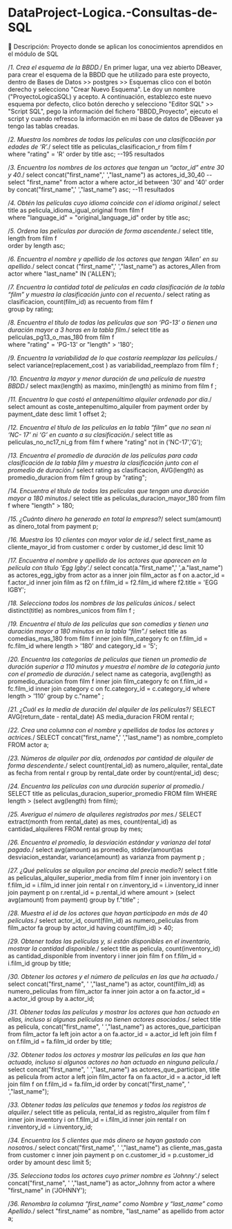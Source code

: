 # DataProject-Logica.-Consultas-de-SQL
 📖 Descripción: Proyecto donde se aplican los conocimientos aprendidos en el módulo de SQL

/*1. Crea el esquema de la BBDD.*/
En primer lugar, una vez abierto DBeaver, para crear el esquema de la BBDD que he utilizado para este proyecto, dentro de Bases de Datos >> postgres >> Esquemas clico con el botón derecho y selecciono "Crear Nuevo Esquema". Le doy un nombre ("ProyectoLogicaSQL) y acepto. A continuación, establezco este nuevo esquema por defecto, clico botón derecho y selecciono "Editor SQL" >> "Script SQL", pego la información del fichero "BBDD_Proyecto", ejecuto el script y cuando refresco la información en mi base de datos de DBeaver ya tengo las tablas creadas.

/*2. Muestra los nombres de todas las películas con una clasificación por edades de ‘Rʼ.*/
select title as peliculas_clasificacion_r
from film f  
where "rating" = 'R'
order by title asc; --195 resultados

/*3. Encuentra los nombres de los actores que tengan un “actor_idˮ entre 30 y 40.*/
select concat("first_name",' ',"last_name") as actores_id_30_40 --select "first_name"
from actor a 
where actor_id between '30' and '40'
order by concat("first_name",' ',"last_name") asc; --11 resultados

/*4. Obtén las películas cuyo idioma coincide con el idioma original.*/
select title as pelicula_idioma_igual_original
from film f  
where "language_id" = "original_language_id"
order by title asc; 

/*5. Ordena las películas por duración de forma ascendente.*/
select title, length
from film f  
order by length asc;

/*6. Encuentra el nombre y apellido de los actores que tengan ‘Allenʼ en su apellido.*/
select concat ("first_name",' ',"last_name") as actores_Allen
from actor
where "last_name" IN ('ALLEN');

/*7. Encuentra la cantidad total de películas en cada clasificación de la tabla “filmˮ y muestra la clasificación junto con el recuento.*/
select rating as clasificacion, count(film_id) as recuento
from film f  
group by rating;

/*8. Encuentra el título de todas las películas que son ‘PG-13ʼ o tienen una duración mayor a 3 horas en la tabla film.*/
select title as peliculas_pg13_o_mas_180
from film f  
where "rating" = 'PG-13' or "length" > '180';

/*9. Encuentra la variabilidad de lo que costaría reemplazar las películas.*/
select variance(replacement_cost ) as variabilidad_reemplazo
from film f ; 


/*10. Encuentra la mayor y menor duración de una película de nuestra BBDD.*/
select max(length) as maximo, min(length) as minimo
from film f  ;

/*11. Encuentra lo que costó el antepenúltimo alquiler ordenado por día.*/
select amount as coste_antepenultimo_alquiler
from payment 
order by payment_date desc
limit 1 offset 2;

/*12. Encuentra el título de las películas en la tabla “filmˮ que no sean ni ‘NC- 17ʼ ni ‘Gʼ en cuanto a su clasificación.*/
select title as peliculas_no_nc17_ni_g
from film f 
where "rating" not in ('NC-17','G');

/*13. Encuentra el promedio de duración de las películas para cada clasificación de la tabla film y muestra la clasificación junto con el promedio de duración.*/
select rating as clasificacion, AVG(length) as promedio_duracion
from film f 
group by "rating";

/*14. Encuentra el título de todas las películas que tengan una duración mayor a 180 minutos.*/
select title as peliculas_duracion_mayor_180
from film f 
where "length" > 180;

/*15. ¿Cuánto dinero ha generado en total la empresa?*/
select sum(amount) as dinero_total
from payment p;

/*16. Muestra los 10 clientes con mayor valor de id.*/
select first_name as cliente_mayor_id
from customer c
order by customer_id desc
limit 10

/*17. Encuentra el nombre y apellido de los actores que aparecen en la película con título ‘Egg Igbyʼ.*/
select concat(a."first_name",' ',a."last_name") as actores_egg_igby
from actor as a
inner join film_actor as f
on a.actor_id = f.actor_id
inner join film as f2
on f.film_id = f2.film_id
where f2.title = 'EGG IGBY';

/*18. Selecciona todos los nombres de las películas únicos.*/
select distinct(title) as nombres_unicos
from film f ;

/*19. Encuentra el título de las películas que son comedias y tienen una duración mayor a 180 minutos en la tabla “filmˮ.*/
select title as comedias_mas_180
from film f
inner join film_category fc 
on f.film_id = fc.film_id
where length > '180'
and category_id = '5';

/*20. Encuentra las categorías de películas que tienen un promedio de duración superior a 110 minutos y muestra el nombre de la categoría
junto con el promedio de duración.*/
select name as categoria, avg(length) as promedio_duracion
from film f
inner join film_category fc 
on f.film_id = fc.film_id
inner join category c 
on fc.category_id = c.category_id
where length > '110'
group by c."name" ;

 /*21. ¿Cuál es la media de duración del alquiler de las películas?*/
SELECT AVG(return_date - rental_date) AS media_duracion
FROM rental r;

 /*22. Crea una columna con el nombre y apellidos de todos los actores y actrices.*/
SELECT concat("first_name",' ',"last_name") as nombre_completo
FROM actor a;

 /*23. Números de alquiler por día, ordenados por cantidad de alquiler de forma descendente.*/
select count(rental_id) as numero_alquiler, rental_date as fecha
from rental r 
group by rental_date
order by count(rental_id) desc;

 /*24. Encuentra las películas con una duración superior al promedio.*/
SELECT title as peliculas_duracion_superior_promedio
FROM film
WHERE length > (select avg(length) from film);

 /*25. Averigua el número de alquileres registrados por mes.*/
SELECT extract(month from rental_date) as mes, count(rental_id) as cantidad_alquileres
FROM rental
group by mes;

 /*26. Encuentra el promedio, la desviación estándar y varianza del total pagado.*/
select avg(amount) as promedio, stddev(amount)as desviacion_estandar, variance(amount) as varianza
from payment p ;

 /*27. ¿Qué películas se alquilan por encima del precio medio?*/
select f.title as peliculas_alquiler_superior_media
from film f
inner join inventory i
on f.film_id = i.film_id
inner join rental r
on r.inventory_id = i.inventory_id
inner join payment p 
on r.rental_id = p.rental_id
where amount > (select avg(amount) from payment)
group by f."title" ;

/*28. Muestra el id de los actores que hayan participado en más de 40 películas.*/
select actor_id, count(film_id) as numero_peliculas
from film_actor fa 
group by actor_id
having count(film_id) > 40;

/*29. Obtener todas las películas y, si están disponibles en el inventario, mostrar la cantidad disponible.*/
select title as pelicula, count(inventory_id) as cantidad_disponible
from inventory i
inner join film f
on f.film_id = i.film_id
group by title;

/*30. Obtener los actores y el número de películas en las que ha actuado.*/
select concat("first_name", ' ',"last_name") as actor, count(film_id) as numero_peliculas
from film_actor fa
inner join actor a
on fa.actor_id = a.actor_id
group by a.actor_id;

/*31. Obtener todas las películas y mostrar los actores que han actuado en ellas, incluso si algunas películas no tienen actores asociados.*/
select title as pelicula, concat("first_name", ' ',"last_name") as actores_que_participan
from film_actor fa
left join actor a
on fa.actor_id = a.actor_id
left join film f
on f.film_id = fa.film_id
order by title;

/*32. Obtener todos los actores y mostrar las películas en las que han actuado, incluso si algunos actores no han actuado en ninguna película.*/
select concat("first_name", ' ',"last_name") as actores_que_participan, title as pelicula
from actor a
left join film_actor fa
on fa.actor_id = a.actor_id
left join film f
on f.film_id = fa.film_id
order by concat("first_name", ' ',"last_name");

/*33. Obtener todas las películas que tenemos y todos los registros de alquiler.*/
select title as pelicula, rental_id as registro_alquiler
from film f
inner join inventory i
on f.film_id = i.film_id
inner join rental r
on r.inventory_id = i.inventory_id;

/*34. Encuentra los 5 clientes que más dinero se hayan gastado con nosotros.*/
select concat("first_name", ' ',"last_name") as cliente_mas_gasta
from customer c
inner join payment p
on c.customer_id = p.customer_id
order by amount desc limit 5;

/*35. Selecciona todos los actores cuyo primer nombre es 'Johnny'.*/
select concat("first_name", ' ',"last_name") as actor_Johnny
from actor a
where "first_name" in ('JOHNNY');

/*36. Renombra la columna “first_nameˮ como Nombre y “last_nameˮ como Apellido.*/
select "first_name" as nombre, "last_name" as apellido
from actor a;

